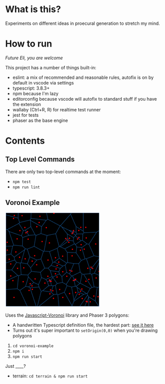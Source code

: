 # What is this?

Experiments on different ideas in proecural generation to stretch my mind.

# How to run
_Future Eli, you are welcome_

This project has a number of things built-in:
* eslint: a mix of recommended and reasonable rules, autofix is on by default in vscode via settings
* typescript: 3.8.3+
* npm because I'm lazy
* editorconfig because vscode will autofix to standard stuff if you have the extension
* wallaby (Ctrl+R, R) for realtime test runner
* jest for tests
* phaser as the base engine

# Contents

## Top Level Commands
There are only two top-level commands at the moment:
* `npm test`
* `npm run lint`

## Voronoi Example

![Example of voronoi chart](./voronoi-example/example.png)

Uses the [Javascript-Voronoi](https://github.com/gorhill/Javascript-Voronoi) library and Phaser 3 polygons:
* A handwritten Typescript definition file, the hardest part: [see it here](./voronoi-example/src/typings/voronoi.d.ts)
* Turns out it's super important to `setOrigin(0,0)` when you're drawing polygons

1. `cd voronoi-example`
2. `npm i`
3. `npm run start`

Just ____?
* terrain: `cd terrain & npm run start`




